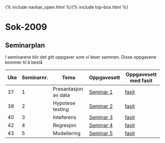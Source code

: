 {% include navbar_open.html %}{% include top-box.html %}
# Sok-2009 

## Seminarplan   

I seminarene blir det gitt oppgaver som vi løser sammen. Disse oppgavene kommer til å bestå 

|Uke | Seminarnr. | Tema                        |  Oppgavesett  | Oppgavesett med fasit |
|----|------------|-----------------------------|-------------------------|--------------------------|
| 37  | 1          | Presantasjon av data       | [Seminar 1](https://github.com/uit-sok-2009-h22/uit-sok-2009-h22.github.io/blob/main/filer/Seminar%201.qmd)                  | [fasit](https://github.com/uit-sok-2009-h22/uit-sok-2009-h22.github.io/blob/main/filer/Seminar%201.qmd)|
| 38  | 2          | Hypotese testing           | [Seminar 2](filer/Seminar%2.qmd)                  |[fasit](https://github.com/uit-sok-2009-h22/uit-sok-2009-h22.github.io/blob/main/filer/Seminar%202%20fasit.qmd) |
| 40  | 3          | Inteferens                 | [Seminar 3](https://github.com/uit-sok-2009-h22/uit-sok-2009-h22.github.io/blob/main/filer/Seminar%203.qmd)                |[fasit](https://github.com/uit-sok-2009-h22/uit-sok-2009-h22.github.io/blob/main/filer/Seminar%204.qmd) |
| 42  | 4          | Regresjon                  | [Seminar 4](https://github.com/uit-sok-2009-h22/uit-sok-2009-h22.github.io/blob/main/filer/Seminar%204%20fasit.qmd)                 |[fasit](https://github.com/uit-sok-2009-h22/uit-sok-2009-h22.github.io/blob/main/filer/Seminar%203%20fasit.qmd) |
| 43  | 5          | Modellering                | [Seminar 5](https://github.com/uit-sok-2009-h22/uit-sok-2009-h22.github.io/blob/main/filer/Seminar%205.qmd)                |[fasit](https://github.com/uit-sok-2009-h22/uit-sok-2009-h22.github.io/blob/main/filer/Seminar%205%20fasit.qmd) |
